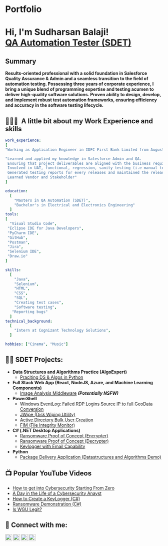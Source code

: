 # Portfolio
<h1>Hi, I'm Sudharsan Balaji! <br/><a href="https://github.com/joshmadakor1">QA Automation Tester (SDET)</a></h1>

<h2>Summary</h2>
    <b>Results-oriented professional with a solid foundation in Salesforce Quality Assurance & Admin and a seamless transition to the field of automation testing. Possessing three years of corporate experience, I bring a unique blend of programming expertise and testing acumen to deliver high-quality software solutions. Proven ability to design, develop, and implement robust test automation frameworks, ensuring efficiency and accuracy in the software testing lifecycle.</b>

<h2> 👨🏻‍💻 &nbsp;A little bit about my Work Experience and skills</h2>

```yaml
work_experience:
[
"Working as Application Engineer in IDFC First Bank Limited from August 2022 (24 months)"

"Learned and applied my knowledge in Salesforce Admin and QA.
 Ensuring that project deliverables are aligned with the business requirements.
 Involved in UAT, functional, regression, sanity testing (i.e manual testing concepts) in different environments.
 Generated testing reports for every releases and maintained the release tracker
 Learned Vendor and Stakeholder"
]

education:
  [
    "Masters in QA Automation (SDET)",
    "Bachelor's in Electrical and Electronics Engineering"
  ]
tools:
[
  "Visual Studio Code",
 "Eclipse IDE for Java Developers",
 "PyCharm IDE",
 "GitHub",
 "Postman",
 "Jira",
 "Selenium IDE",
 "Draw.io"
]

skills:
  [
    "Java",
    "Selenium",
    "HTML",
    "CSS",
    "SQL",
    "Creating test cases",
    "Software testing",
   "Reporting bugs"
  ]
technical_background:
  [
    "Intern at Cognizant Technology Solutions",
  ]

hobbies: ["Cinema", "Music"]
```
<h2>👨‍💻 SDET Projects:</h2>

- <b>Data Structures and Algorithms Practice (AlgoExpert)</b>
  - [Praciting DS & Algos in Python](https://github.com/joshmadakor1/Algorithms-Practice)
- <b>Full Stack Web App (React, NodeJS, Azure, and Machine Learning Components)</b>
  - [Image Analysis Middleware](https://github.com/joshmadakor1/4chan-Image-Analysis-Middleware-C964) <b><i>(Potentially NSFW)</b></i>
- <b>PowerShell</b>
  - [Windows EventLog: Failed RDP Logins Source IP to full GeoData Conversion](https://github.com/joshmadakor1/Sentinel-Lab)
  - [JWipe (Disk Wiping Utility)](https://github.com/joshmadakor1/Jwipe.PowerShell)
  - [Active Directory Bulk User Creation](https://github.com/joshmadakor1/AD_PS)
  - [FIM (File Integrity Monitor)](https://github.com/joshmadakor1/PowerShell-Integrity-FIM)
- <b>C# (.NET Desktop Applications)</b>
  - [Ransomware Proof of Concept (Encrypter)](https://github.com/joshmadakor1/EncrypterPOC)
  - [Ransomware Proof of Concept (Decrypter)](https://github.com/joshmadakor1/DecrypterPOC)
  - [Keylogger with Email Capability](https://github.com/joshmadakor1/Key-Logger-With-Email)
- <b>Python</b>
  - [Package Delivery Application (Datastructures and Algorithms Demo)](https://github.com/joshmadakor1/Package-Delivery-Pathfinding-Algorithm)

<h2>📺 Popular YouTube Videos</h2>

- [How to get into Cybersecurity Starting From Zero](https://www.youtube.com/watch?v=a83ASGn_V_s)
- [A Day in the Life of a Cybersecurity Anayst](https://www.youtube.com/watch?v=uHy3oM7NnoU)
- [How to Create a KeyLogger (C#)](https://www.youtube.com/watch?v=N-L9hklSlNk)
- [Ransomware Demonstration (C#)](https://www.youtube.com/watch?v=OfvdQeh79s0)
- [Is WGU Legit?](https://www.youtube.com/watch?v=E2MwRWxDBkA)

<h2> 🤳 Connect with me:</h2>

[<img align="left" alt="JoshMadakor | YouTube" width="22px" src="https://cdn.jsdelivr.net/npm/simple-icons@v3/icons/youtube.svg" />][youtube]
[<img align="left" alt="JoshMadakor | Twitter" width="22px" src="https://cdn.jsdelivr.net/npm/simple-icons@v3/icons/twitter.svg" />][twitter]
[<img align="left" alt="JoshMadakor | LinkedIn" width="22px" src="https://cdn.jsdelivr.net/npm/simple-icons@v3/icons/linkedin.svg" />][linkedin]
[<img align="left" alt="JoshMadakor | Instagram" width="22px" src="https://cdn.jsdelivr.net/npm/simple-icons@v3/icons/instagram.svg" />][instagram]

[twitter]: https://twitter.com/joshmadakor
[youtube]: https://www.youtube.com/c/joshmadakor
[instagram]: https://www.instagram.com/joshmadakor/
[linkedin]: https://linkedin.com/in/joshmadakor

<!--
**joshmadakor1/joshmadakor1** is a ✨ _special_ ✨ repository because its `README.md` (this file) appears on your GitHub profile.

Here are some ideas to get you started:

- 🔭 I’m currently working on ...
- 🌱 I’m currently learning ...
- 👯 I’m looking to collaborate on ...
- 🤔 I’m looking for help with ...
- 💬 Ask me about ...
- 📫 How to reach me: ...
- 😄 Pronouns: ...
- ⚡ Fun fact: ...
-->
